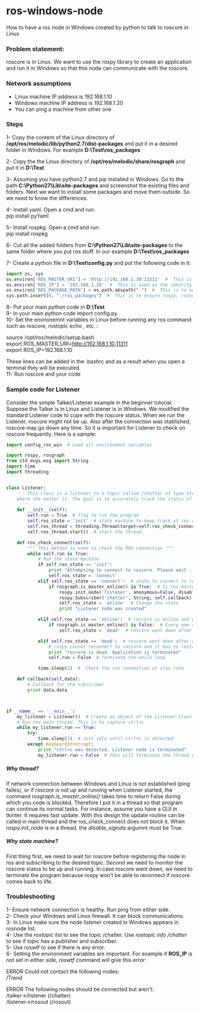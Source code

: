 # ros-windows-node
How to have a ros node in Windows created by python to talk to roscore in Linux

### Problem statement:  
roscore is in Linux. We want to use the rospy library to create an application and run it in Windows so that this node can communicate with the roscore.

### Network assumptions  
- Linux machine IP address is 192.168.1.10  
- Windows machine IP address is 192.168.1.20  
- You can ping a machine from other one

### Steps  
1- Copy the content of the Linux directory of **/opt/ros/melodic/lib/python2.7/dist-packages** and put it in a desired folder in Windows. For example **D:\Test\ros_packages**

2- Copy the the Linux directory of **/opt/ros/melodic/share/rosgraph** and put it in **D:\Test**  

3- Assuming you have python2.7 and pip installed in Windows. Go to the path **C:\Python27\Lib\site-packages** and screenshot the existing files and folders. Next we want to install some packages and move them outside. So we need to know the differences.

4- Install yaml. Open a cmd and run:  
pip install pyYaml

5- Install rospkg.  Open a cmd and run:  
pip install rospkg

6- Cut all the added folders from **C:\Python27\Lib\site-packages** to the same folder where you put ros stuff. In our example **D:\Test\ros_packages**

7- Create a python file in **D:\Test\config.py** and put the following code in it:
```python
import os, sys  
os.environ['ROS_MASTER_URI'] = 'http://192.168.1.30:11311'  #  This is to find ros master
os.environ['ROS_IP'] = '192.168.1.20'  #  This is used as the identity of the node in the ros network
os.environ['ROS_PACKAGE_PATH'] = os.path.abspath(".")  #  This is to ensure rosgraph is found
sys.path.insert(0, "./ros_packages")  #  This is to ensure rospy, rosnode , etc packages are found
```
  
8- Put your main python code in  **D:\Test**   
9- In your main python code import config.py   
10- Set the environemnt variables in Linux before running any ros command such as roscore, rostopic echo , etc. :

source /opt/ros/melodic/setup.bash   
export ROS_MASTER_URI=http://192.168.1.10:11311   
export ROS_IP=192.168.1.10   

These lines can be added in the .bashrc and as a result when you open a terminal they will be executed.  
11- Run roscore and your code  

### Sample code for Listener
Consider the simple Talker/Listener example in the beginner tutorial. Suppose the Talker is in Linux and Listener is in Windows. We modified the standard Listener code to cope with the roscore status. When we run the Listener, roscore might not be up. Also after the connection was stablished, roscore may go down any time. So it is important for Listener to check on roscore frequently. Here is a sample:
```python
import config_ros_win  # Load all environment variables

import rospy, rosgraph
from std_msgs.msg import String
import time
import threading


class Listener:
    ''' This class is a listener to a topic called /chatter of type string published by talker node from Linux
    where the master is. The goal is to accurately track the status of the roscore and respond appropriately.
     '''
    def __init__(self):
        self.run = True  # flag to run the program
        self.ros_state = 'init'  # state machine to keep track of ros connection
        self.ros_thread = threading.Thread(target=self.ros_check_connect, args=())  # thread to check ROS  
        self.ros_thread.start()  # start the thread

    def ros_check_connect(self):
        """ This method is used to check the ROS connection """
        while self.run is True:
            # Run the state machine
            if self.ros_state == 'init':
                print "Attempting to connect to roscore. Please wait ... "
                self.ros_state = 'connect'
            elif self.ros_state == 'connect':  # state to connect to ros master 
                if rosgraph.is_master_online() is True:  # Is ros master up and running?
                    rospy.init_node('listener', anonymous=False, disable_signals=True)  # Start the node
                    rospy.Subscriber('chatter', String, self.callback)  # subscribe to a topic called /chatter
                    self.ros_state = 'online'  # Change the state
                    print "Listener node was created"

            elif self.ros_state == 'online':  # roscore is online and we are connected to it
                if rosgraph.is_master_online() is False:  # Every one second check the ros master
                    self.ros_state = 'dead'  # roscore went down after initial connection 

            elif self.ros_state == 'dead':  # roscore went down after we connected to it.   
                # rospy cannot reconnect to roscore and it has to restart  
                print "roscore is dead. Application is terminated"
                self.run = False  # Terminate the while loop

            time.sleep(1)  #  Check the ros connection at slow rate

    def callback(self,data):
        # Callback for the subscriber
        print data.data



if __name__ == '__main__':
    my_listener = Listener()  # Create an object of the Listener class
    # Run the main thread. This is to capture ctrl+c
    while my_listener.run == True:
        try:
            time.sleep(1)  # Just idle until ctrl+c is detected
        except KeyboardInterrupt:
            print "ctrl+c was detected. Listener node is terminated"
            my_listener.run = False  # this will terminate the thread used for ros checking

```
##### Why thread?
If network connection between Windows and Linux is not established (ping failes), or if roscore is not up and running when Listener started, the command *rosgraph.is_master_online()* takes time to return False during which you code is blocked. Therefore I put it in a thread so that program can continue its normal tasks. For instance, assume you have a GUI in tkinter. It requires fast update. With this design the update routine can be called in main thread and the ros_check_connect does not block it. When *rospy.init_node* is in a thread, the *disable_signals* argumnt must be True.
##### Why state machine?
First thing first, we need to wait for roscore before registering the node in ros and subscribing to the desired topic. Second we need to monitor the roscore status to be up and running. In case roscore went down, we need to terminate the program because rospy won’t be able to reconnect if roscore comes back to life.  

### Troubleshooting
1- Ensure network connection is healthy. Run ping from either side.  
2- Check your Windows and Linux firewall. It can block communications.  
3- In Linux make sure the node *listener* created in Windows appears in rosnode list.  
4- Use the *rostopic list* to see the topic /chatter. Use *rostopic info /chatter* to see if topic has a publisher and subscriber.  
5- Use roswtf to see if there is any error.    
6- Setting the environment variables are important. For example if **ROS_IP** is not set in either side, *roswtf* command will give this error:

ERROR Could not contact the following nodes:  
 /Trend  

ERROR The following nodes should be connected but aren't:  
  /talker->/listener (/chatter)  
  /listener->/rosout (/rosout)  



